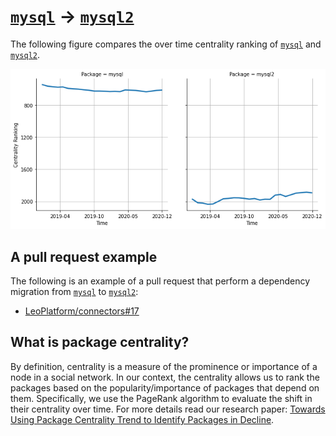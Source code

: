 # [`mysql`](https://www.npmjs.com/package/mysql) -> [`mysql2`](https://www.npmjs.com/package/mysql2)

The following figure compares the over time centrality ranking of [`mysql`](https://www.npmjs.com/package/mysql) and [`mysql2`](https://www.npmjs.com/package/mysql2).

![the centrality of mysql and mysql2](../figs/mysql_mysql2.png)

## A pull request example

The following is an example of a pull request that perform a dependency migration from [`mysql`](https://www.npmjs.com/package/mysql) to [`mysql2`](https://www.npmjs.com/package/mysql2):

- [LeoPlatform/connectors#17](https://github.com/LeoPlatform/connectors/pull/17)

## What is package centrality?

By definition, centrality is a measure of the prominence or importance of a node in a social network.
In our context, the centrality allows us to rank the packages based on the popularity/importance of packages that depend on them.
Specifically, we use the PageRank algorithm to evaluate the shift in their centrality over time.
For more details read our research paper: [Towards Using Package Centrality Trend to Identify Packages in Decline](https://arxiv.org/abs/2107.10168).
